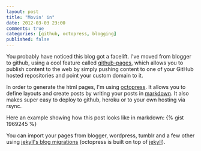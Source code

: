 ```yaml
---
layout: post
title: "Movin' in"
date: 2012-03-03 23:00
comments: true
categories: [github, octopress, blogging]
published: false
---
```

You probably have noticed this blog got a facelift.
I've moved from blogger to github, using a cool feature called
 [github-pages](http://pages.github.com/),
 which allows you to publish content to the web by simply pushing content
 to one of your GitHub hosted repositories and point your custom domain to it.


In order to generate the html pages, I'm using
 [octopress](http://octopress.org/). It allows you to define layouts and
 create posts by writing your posts in
 [markdown](http://daringfireball.net/projects/markdown/basics). It also makes
 super easy to deploy to github, heroku or to your own hosting via rsync.

Here an example showing how this post looks like in markdown:
{% gist 1969245 %}

You can import your pages from blogger, wordpress, tumblr and a few other using
 [jekyll's blog migrations](https://github.com/mojombo/jekyll/wiki/blog-migrations)
 (octopress is built on top of [jekyll](https://github.com/mojombo/jekyll)).
